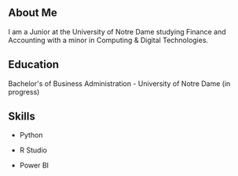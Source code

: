 ## About Me

I am a Junior at the University of Notre Dame studying Finance and Accounting with a minor in Computing & Digital Technologies.

## Education

Bachelor's of Business Administration - University of Notre Dame (in progress)

## Skills
- Python

- R Studio

- Power BI
